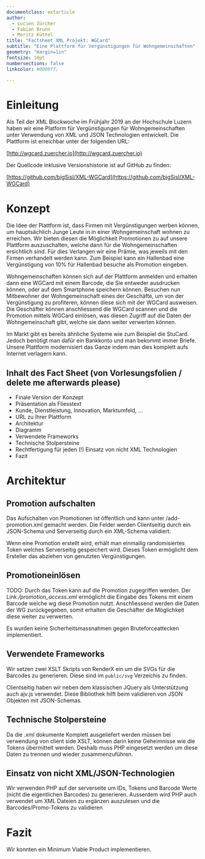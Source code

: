 ```yaml
---
documentclass: extarticle
author:
  - Lucien Zürcher
  - Fabian Brunn
  - Moritz Küttel
title: "Factsheet XML Projekt: WGCard"
subtitle: "Eine Plattform für Vergünstigungen für Wohngemeinschaften"
geometry: "margin=1in"
fontsize: 10pt
numbersections: false
linkcolor: #0000ff;

---
```


# Einleitung

Als Teil der XML Blockwoche im Frühjahr 2019 an der Hochschule Luzern haben wir eine Platform für Vergünstigungen für Wohngemeinschaften unter Verwendung von XML und JSON Technologien entwickelt. Die Plattform ist erreichbar unter der folgenden URL:

[http://wgcard.zuercher.io](http://wgcard.zuercher.io)

Der Quellcode inklusive Versionshistorie ist auf GitHub zu finden:

[https://github.com/bigSisl/XML-WGCard](https://github.com/bigSisl/XML-WGCard)

# Konzept

Die Idee der Plattform ist, dass Firmen mit Vergünstigungen werben
können, um hauptsächlich Junge Leute in in einer Wohngemeinschaft
wohnen zu erreichen. Wir bieten diesen die Möglichkeit Promotionen zu auf
unsere Plattform auszuschalten, welche dann für die Wohngemeinschaften
ersichtlich sind. Für dies Verlangen wir eine Prämie, was jeweils mit
den Firmen verhandelt werden kann. Zum Beispiel kann ein Hallenbad eine
Vergünstigung von 10% für Hallenbad besuche als Promotion eingeben.

Wohngemeinschaften können sich auf der Plattform anmelden und erhalten
dann eine WGCard mit einem Barcode, die Sie entweder ausdrucken können,
oder auf dem Smartphone speichern können. Besuchen nun Mitbewohner
der Wohngemeinschaft eines der Geschäfte, um von der Vergünstigung zu
profiteren, können diese sich mit der WGCard ausweisen. Die Geschäfter
können anschliessend die WGCard scannen und die Promotion mittels WGCard
einlösen, was diesen Zugriff auf die Daten der Wohngemeinschaft gibt,
welche sie dann weiter verwerten können.

Im Markt gibt es bereits ähnliche Systeme wie zum Beispiel die
StuCard. Jedoch benötigt man dafür ein Bankkonto und man bekommt immer
Briefe. Unsere Plattform modernisiert das Ganze indem man dies komplett
aufs Internet verlagern kann.

## Inhalt des Fact Sheet (von Vorlesungsfolien / delete me afterwards please)
 * Finale Version der Konzept
 * Präsentation als Fliesstext
 * Kunde, Dienstleistung, Innovation, Marktumfeld, ...
 * URL zu Ihrer Plattform
 * Architektur
 * Diagramm
 * Verwendete Frameworks
 * Technische Stolpersteine
 * Rechtfertigung für jeden (!) Einsatz von nicht XML Technologien
 * Fazit

# Architektur

## Promotion aufschalten

Das Aufschalten von Promotionen ist öffentlich und
kann unter /add-promotion.xml gemacht werden. Die
Felder werden Clientseitig durch ein JSON-Schema und
Serverseitig durch ein XML-Schema validiert.

Wenn eine Promotion erstellt wird, erhält man einmailig
randomisiertes Token welches Serverseitig gespeichert wird.
Dieses Token ermöglicht dem Ersteller das abziehen von genutzten Vergünstigungen.

## Promotioneinlösen

TODO:
Durch das Token kann auf die Promotion zugegriffen werden.
Der Link _/promotion_access.xml_ ermöglicht die Eingabe des Tokens
mit einem Barcode welche wg diese Promotion nutzt. Anschliessend werden die
Daten der WG zurückgegeben, somit erhalten die Geschäfter die Möglichkeit diese
weiter zu verwerten.

Es wurden keine Sicherheitsmassnahmen gegen Bruteforceattecken implementiert.

## Verwendete Frameworks

Wir setzen zwei XSLT Skripts von RenderX ein um die SVGs für die Barcodes
zu generieren. Diese sind im `public/svg` Verzeichis zu finden.

Clientseitig haben wir neben dem klassischen JQuery als Unterstützung
auch ajv.js verwendet. Diese Bibliothek hilft beim validieren von JSON
Objekten mit JSON-Schemas.


## Technische Stolpersteine

Da die .xml dokumente Komplett ausgeliefert werden müssen bei verwendung von
client side XSLT, können darin keine Geheimnisse wie die Tokens übermittelt
werden. Deshalb muss PHP eingesetzt werden um diese Daten zu trennen und wieder
zusammenzuführen.

## Einsatz von nicht XML/JSON-Technologien

Wir verwenden PHP auf der serverseite um IDs, Tokens und Barcode Werte (nicht
die eigentlichen Barcodes) zu generieren. Ausserdem wird PHP auch verwendet um
XML Dateien zu ergänzen auszulesen und die Barcodes/Promo-Tokens zu validieren

# Fazit

Wir konnten ein Minimum Viable Product implementieren.
